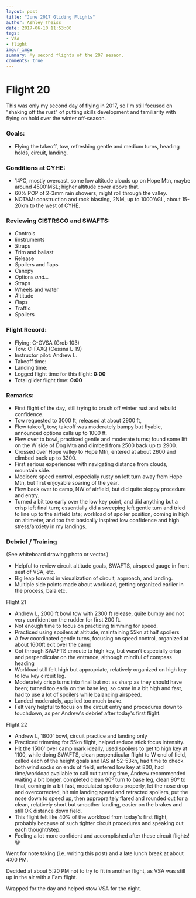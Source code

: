 ```yaml
---
layout: post
title: "June 2017 Gliding Flights"
author: Ashley Theiss
date: 2017-06-10 11:53:00
tags: 
- VSA
- flight
imgur_img: 
summary: My second flights of the 207 sesaon.
comments: true
---
```


# Flight 20

This was only my second day of flying in 2017, so I'm still focused on "shaking off the rust" of putting skills development and familiarity with flying on hold over the winter off-season.

### Goals:
+ Flying the takeoff, tow, refreshing gentle and medium turns, heading holds, circuit, landing.

### Conditions at CYHE:
+ 14ºC, mostly overcast, some low altitude clouds up on Hope Mtn, maybe around 4500'MSL; higher altitude cover above that.
+ 60% POP of 2-3mm rain showers, might roll through the valley.
+ NOTAM: construction and rock blasting, 2NM, up to 1000'AGL, about 15-20km to the west of CYHE.

<!--more-->

### Reviewing CISTRSCO and SWAFTS:
+ *C*ontrols
+ *I*instruments
+ *S*traps
+ *T*rim and ballast
+ *R*elease
+ *S*poilers and flaps
+ *C*anopy
+ *O*ptions
_and..._
+ *S*traps
+ *W*heels and water
+ *A*ltitude
+ *F*laps
+ *T*raffic
+ *S*poilers

### Flight Record:
+ Flying: C-GVSA (Grob 103)
+ Tow: C-FAXQ (Cessna L-19)
+ Instructor pilot: Andrew L.
+ Takeoff time:
+ Landing time:
+ Logged flight time for this filght: **0:00**
+ Total glider flight time: **0:00**

### Remarks:
+ First flight of the day, still trying to brush off winter rust and rebuild confidence.
+ Tow requested to 3000 ft, released at about 2900 ft, 
+ Flew takeoff, tow; takeoff was moderately bumpy but flyable, announced options calls up to 1000 ft.
+ Flew over to bowl, practiced gentle and moderate turns; found some lift on the W side of Dog Mtn and climbed from 2500 back up to 2900.
+ Crossed over Hope valley to Hope Mtn, entered at about 2600 and climbed back up to 3300.
+ First serious experiences with navigating distance from clouds, mountain side.
+ Mediocre speed control, especially rusty on left turn away from Hope Mtn, but first enjoyable soaring of the year.
+ Flew back over to camp, NW of airfield, but did quite sloppy procedure and entry.
+ Turned a bit too early over the low key point, and did anything but a crisp left final turn; essentially did a sweeping left gentle turn and tried to line up to the airfield late; workload of spoiler position, coming in high on altimeter, and too fast basically inspired low confidence and high stress/anxiety in my landings. 

### Debrief / Training
(See whiteboard drawing photo or vector.)
+ Helpful to review circuit altitude goals, SWAFTS, airspeed gauge in front seat of VSA, etc.
+ Big leap forward in visualization of circuit, approach, and landing.
+ Multiple side points made about workload, getting organized earlier in the process, bala etc. 

Flight 21
+ Andrew L, 2000 ft bowl tow with 2300 ft release, quite bumpy and not very confident on the rudder for first 200 ft.
+ Not enough time to focus on practicing trimming for speed.
+ Practiced using spoilers at altitude, maintaining 55kn at half spoilers
+ A few coordinated gentle turns, focusing on speed control, organized at about 1600ft exit over the camp
+ Got through SWAFTS enroute to high key, but wasn't especially crisp and perpendicular on the entrance, although mindful of compass heading
+ Workload still felt high but appropriate, relatively organized on high key to low key circuit leg.
+ Moderately crisp turns into final but not as sharp as they should have been; turned too early on the base leg, so came in a bit high and fast, had to use a lot of spoilers while balancing airspeed.
+ Landed moderately, applied too much brake.
+ Felt very helpful to focus on the circuit entry and procedures down to touchdown, as per Andrew's debrief after today's first flight.

Flight 22
+ Andrew L, 1800' bowl, circuit practice and landing only
+ Practiced trimming for 55kn flight, helped reduce stick focus intensity.
+ Hit the 1500' over camp mark ideally, used spoilers to get to high key at 1100, while doing SWAFTS, clean perpendicular flight to W end of field, called each of the height goals and IAS at 52-53kn, had time to check both wind socks on ends of field, entered low key at 800, had time/workload available to call out turning time, Andrew recommended waiting a bit longer, completed clean 90º turn to base leg, clean 90º to final, coming in a bit fast, modulated spoilers properly, let the nose drop and overcorrected, hit min landing speed and retracted spoilers, put the nose down to speed up, then appropraitely flared and rounded out for a clean, relatively short but smoother landing, easier on the brakes and still OK distance down field.
+ This flight felt like 40% of the workload from today's first flight, probably because of such tighter circuit procedures and speaking out each thought/step.
+ Feeling a lot more confident and accomplished after these circuit flights! 😃 

Went for note taking (i.e. writing this post) and a late lunch break at about 4:00 PM.

Decided at about 5:20 PM not to try to fit in another flight, as VSA was still up in the air with a Fam flight.

Wrapped for the day and helped stow VSA for the night.